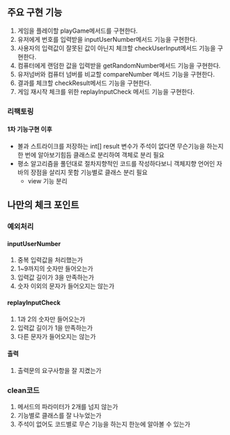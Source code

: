 ## 주요 구현 기능
1. 게임을 플레이할 playGame메서드를 구현한다.
2. 유저에게 번호를 입력받을 inputUserNumber메서드 기능을 구현한다.
3. 사용자의 입력값이 잘못된 값이 아닌지 체크할 checkUserInput메서드 기능을 구현한다.
4. 컴퓨터에게 랜덤한 값을 입력받을 getRandomNumber메서드 기능을 구현한다.
5. 유저넘버와 컴퓨터 넘버를 비교할 compareNumber 메서드 기능을 구현한다.
6. 결과를 체크할 checkResult메서드 기능을 구현한다.
7. 게임 재시작 체크를 위한 replayInputCheck 메서드 기능을 구현한다.

### 리팩토링
#### 1차 기능구현 이후
* 볼과 스트라이크를 저장하는 int[] result 변수가 주석이 없다면 무슨기능을 하는지 한 번에 알아보기힘듬 클래스로 분리하여 객체로 분리 필요
* 평소 알고리즘을 풀던대로 절차지향적인 코드를 작성하다보니 객체지향 언어인 자바의 장점을 살리지 못함 기능별로 클래스 분리 필요
    * view 기능 분리

## 나만의 체크 포인트
### 예외처리
#### inputUserNumber
1. 중복 입력값을 처리했는가
2. 1~9까지의 숫자만 들어오는가
3. 입력값 길이가 3을 만족하는가
4. 숫자 이외의 문자가 들어오지는 않는가

#### replayInputCheck
1. 1과 2의 숫자만 들어오는가
2. 입력값 길이가 1을 만족하는가
3. 다른 문자가 들어오지는 않는가

#### 출력
1. 출력문의 요구사항을 잘 지켰는가

### clean코드
1. 메서드의 파라미터가 2개를 넘지 않는가
2. 기능별로 클래스를 잘 나누었는가
3. 주석이 없어도 코드별로 무슨 기능을 하는지 한눈에 알아볼 수 있는가